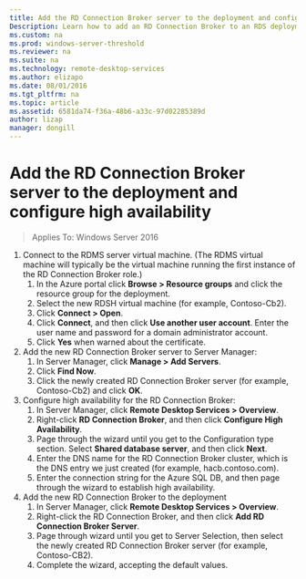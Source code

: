 ```yaml
---
title: Add the RD Connection Broker server to the deployment and configure high availability
Description: Learn how to add an RD Connection Broker to an RDS deployment for high availability.
ms.custom: na
ms.prod: windows-server-threshold
ms.reviewer: na
ms.suite: na
ms.technology: remote-desktop-services
ms.author: elizapo
ms.date: 08/01/2016
ms.tgt_pltfrm: na
ms.topic: article
ms.assetid: 6581da74-f36a-48b6-a33c-97d02285389d
author: lizap
manager: dongill
---
```

# Add the RD Connection Broker server to the deployment and configure high availability

>Applies To: Windows Server 2016

1. Connect to the RDMS server virtual machine. (The RDMS virtual machine will typically be the virtual machine running the first instance of the RD Connection Broker role.)   
    1.  In the Azure portal click **Browse > Resource groups** and click the resource group for the deployment.  
    2.  Select the new RDSH virtual machine (for example, Contoso-Cb2).  
    3.  Click **Connect > Open**.  
    4.  Click **Connect**, and then click **Use another user account**. Enter the user name and password for a domain administrator account.  
    5.  Click **Yes** when warned about the certificate.  
2. Add the new RD Connection Broker server to Server Manager:   
    1. In Server Manager, click **Manage > Add Servers**.   
    2. Click **Find Now**.   
    3. Click the newly created RD Connection Broker server (for example, Contoso-Cb2) and click **OK**.   
3. Configure high availability for the RD Connection Broker:   
    1. In Server Manager, click **Remote Desktop Services > Overview**.   
    2. Right-click **RD Connection Broker**, and then click **Configure High Availability**.   
    3. Page through the wizard until you get to the Configuration type section. Select **Shared database server**, and then click **Next**.   
    4. Enter the DNS name for the RD Connection Broker cluster, which is the DNS entry we just created (for example, hacb.contoso.com).   
    5. Enter the connection string for the Azure SQL DB, and then page through the wizard to establish high availability.  
4. Add the new RD Connection Broker to the deployment   
    1. In Server Manager, click **Remote Desktop Services > Overview**.   
    2. Right-click the RD Connection Broker, and then click **Add RD Connection Broker Server**.   
    3. Page through wizard until you get to Server Selection, then select the newly created RD Connection Broker server (for example, Contoso-CB2).  
    4. Complete the wizard, accepting the default values.